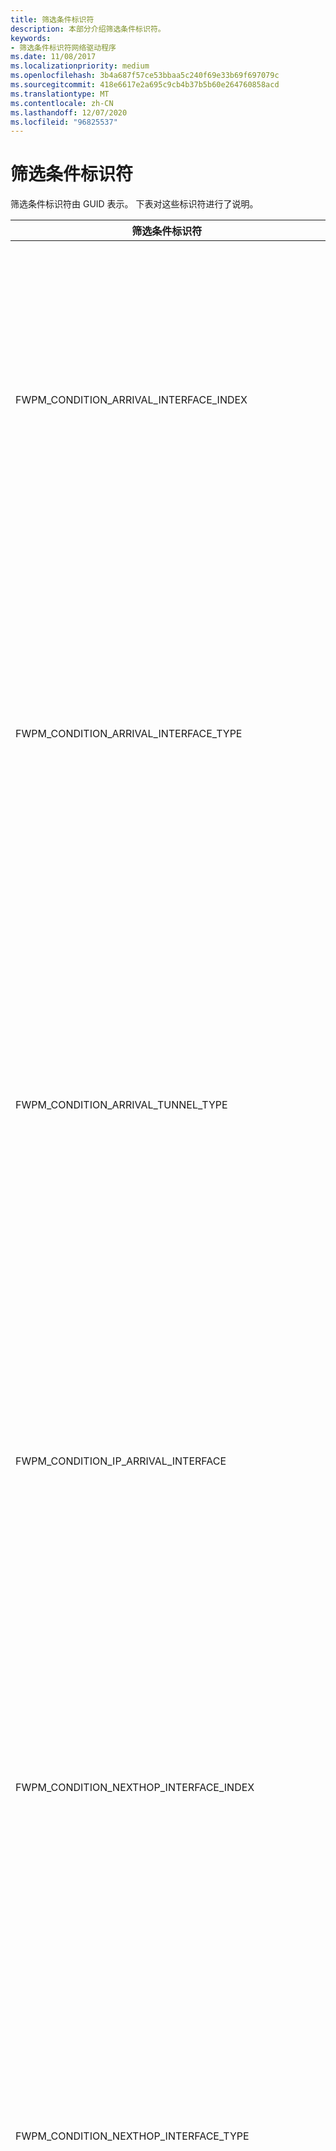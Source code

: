 ```yaml
---
title: 筛选条件标识符
description: 本部分介绍筛选条件标识符。
keywords:
- 筛选条件标识符网络驱动程序
ms.date: 11/08/2017
ms.localizationpriority: medium
ms.openlocfilehash: 3b4a687f57ce53bbaa5c240f69e33b69f697079c
ms.sourcegitcommit: 418e6617e2a695c9cb4b37b5b60e264760858acd
ms.translationtype: MT
ms.contentlocale: zh-CN
ms.lasthandoff: 12/07/2020
ms.locfileid: "96825537"
---
```

# <a name="filtering-condition-identifiers"></a>筛选条件标识符

筛选条件标识符由 GUID 表示。 下表对这些标识符进行了说明。

|筛选条件标识符|描述|
|----|----|
|FWPM_CONDITION_ARRIVAL_INTERFACE_INDEX|网络堆栈枚举的到达网络接口的索引。</br>WFP 使用到达接口来匹配此条件。 到达接口是在执行弱主机或转发之前，从网络进入 IP 堆栈入站之前，数据包看到的第一个接口。</br>出于重新授权目的，这种情况是不对称的，因为它本身就是入站条件。 这意味着，当延伸响应出站数据包上的入站连接时，WFP 将对此条件使用空值。</br>若要处理重新授权，必须使用第二个筛选器。 此第二个筛选器可以允许或阻止空值，也可以使用在这种情况下具有有效值的不同条件。 如果到达接口条件，接口条件的下一个跃点类将在出站数据包上具有有效接口。</br>请注意，此功能仅在 Windows Server 2008 R2、Windows 7 和更高版本的 Windows 中可用。|
|FWPM_CONDITION_ARRIVAL_INTERFACE_TYPE|由 Internet 分配的编号颁发机构 (IANA) 定义的到达网络接口的类型。 有关详细信息，请参阅 [IANAifType 定义](https://www.iana.org/assignments/ianaiftype-mib/ianaiftype-mib)。</br>WFP 使用到达接口来匹配此条件。 到达接口是在执行弱主机或转发之前，从网络进入 IP 堆栈入站之前，数据包看到的第一个接口。</br>出于重新授权目的，这种情况是不对称的，因为它本身就是入站条件。 这意味着，当延伸响应出站数据包上的入站连接时，WFP 将对此条件使用空值。</br>若要处理重新授权，必须使用第二个筛选器。 此第二个筛选器可以允许或阻止空值，也可以使用在这种情况下具有有效值的不同条件。 如果到达接口条件，接口条件的下一个跃点类将在出站数据包上具有有效接口。</br>请注意，这只在 Windows Server 2008 R2、Windows 7 和更高版本的 Windows 中 v。|
|FWPM_CONDITION_ARRIVAL_TUNNEL_TYPE|如果 IF_TYPE_TUNNEL [IP_ADAPTER_ADDRESSES](/windows/win32/api/iptypes/ns-iptypes-ip_adapter_addresses_lh) 结构的 IfType 成员，则为隧道使用的封装方法。 隧道类型由 IANA 定义。 有关详细信息，请参阅 [IANAifType 定义](https://www.iana.org/assignments/ianaiftype-mib/ianaiftype-mib) 和 Windows SDK [IP 帮助器](./ip-helper.md) 文档。</br>WFP 使用到达接口来匹配此条件。 到达接口是在执行弱主机或转发之前，从网络进入 IP 堆栈入站之前，数据包看到的第一个接口。</br>出于重新授权目的，这种情况是不对称的，因为它本身就是入站条件。 这意味着，当延伸响应出站数据包上的入站连接时，WFP 将对此条件使用空值。</br>若要处理重新授权，必须使用第二个筛选器。 此第二个筛选器可以允许或阻止空值，也可以使用在这种情况下具有有效值的不同条件。 如果到达接口条件，接口条件的下一个跃点类将在出站数据包上具有有效接口。</br>请注意，此功能仅在 Windows Server 2008 R2、Windows 7 和更高版本的 Windows 中可用。|
|FWPM_CONDITION_IP_ARRIVAL_INTERFACE|与到达 IP 地址关联的网络接口的 [LUID](/windows-hardware/drivers/ddi/igpupvdev/ns-igpupvdev-_luid) 。</br>WFP 使用到达接口来匹配此条件。 到达接口是在执行弱主机或转发之前，从网络进入 IP 堆栈入站之前，数据包看到的第一个接口。</br>出于重新授权目的，这种情况是不对称的，因为它本身就是入站条件。 这意味着，当延伸响应出站数据包上的入站连接时，WFP 将对此条件使用空值。</br>若要处理重新授权，必须使用第二个筛选器。 此第二个筛选器可以允许或阻止空值，也可以使用在这种情况下具有有效值的不同条件。 如果到达接口条件，接口条件的下一个跃点类将在出站数据包上具有有效接口。</br>请注意，此功能仅在 Windows Server 2008 R2、Windows 7 和更高版本的 Windows 中可用。|
|FWPM_CONDITION_NEXTHOP_INTERFACE_INDEX|网络堆栈枚举的到达网络接口的索引。</br>WFP 使用下一个跃点接口来匹配此条件。 下一个跃点接口是在执行弱主机或转发后，将 IP 堆栈向网络传出之前，数据包所看到的最后一个接口。</br>出于重新授权目的，这种情况是不对称的，因为它是固有的出站条件。 这意味着，当延伸响应入站数据包上的出站连接时，WFP 将对此条件使用空值。</br>若要处理重新授权，必须使用第二个筛选器。 此第二个筛选器可以允许或阻止空值，也可以使用在这种情况下具有有效值的不同条件。 对于下一个跃点接口条件，接口条件的到达类将在入站数据包上具有有效接口。</br>请注意，此功能仅在 Windows Server 2008 R2、Windows 7 和更高版本的 Windows 中可用。|
|FWPM_CONDITION_NEXTHOP_INTERFACE_TYPE|由 Internet 分配的编号颁发机构 (IANA) 定义的到达网络接口的类型。 有关详细信息，请参阅 [IANAifType 定义](https://www.iana.org/assignments/ianaiftype-mib/ianaiftype-mib)。</br>WFP 使用下一个跃点接口来匹配此条件。 下一个跃点接口是在执行弱主机或转发后，将 IP 堆栈向网络传出之前，数据包所看到的最后一个接口。</br>出于重新授权目的，这种情况是不对称的，因为它是固有的出站条件。 这意味着，当延伸响应入站数据包上的出站连接时，WFP 将对此条件使用空值。</br>若要处理重新授权，必须使用第二个筛选器。 此第二个筛选器可以允许或阻止空值，也可以使用在这种情况下具有有效值的不同条件。 对于下一个跃点接口条件，接口条件的到达类将在入站数据包上具有有效接口。</br>请注意，此功能仅在 Windows Server 2008 R2、Windows 7 和更高版本的 Windows 中可用。|
|FWPM_CONDITION_NEXTHOP_TUNNEL_TYPE|如果 IF_TYPE_TUNNEL [**IP_ADAPTER_ADDRESSES**](/windows/win32/api/iptypes/ns-iptypes-ip_adapter_addresses_lh)结构的 **IfType** 成员，则为隧道使用的封装方法。 隧道类型由 IANA 定义。 有关详细信息，请参阅 [IANAifType 定义](https://www.iana.org/assignments/ianaiftype-mib/ianaiftype-mib) 和 Windows SDK [IP 帮助器](./ip-helper.md) 文档。</br>WFP 使用下一个跃点接口来匹配此条件。 下一个跃点接口是在执行弱主机或转发后，将 IP 堆栈向网络传出之前，数据包所看到的最后一个接口。</br>出于重新授权目的，这种情况是不对称的，因为它是固有的出站条件。 这意味着，当延伸响应入站数据包上的出站连接时，WFP 将对此条件使用空值。</br>若要处理重新授权，必须使用第二个筛选器。 此第二个筛选器可以允许或阻止空值，也可以使用在这种情况下具有有效值的不同条件。 对于下一个跃点接口条件，接口条件的到达类将在入站数据包上具有有效接口。</br>请注意，此功能仅在 Windows Server 2008 R2、Windows 7 和更高版本的 Windows 中可用。|
|FWPM_CONDITION_IP_NEXTHOP_INTERFACE|与到达 IP 邮件关联的网络接口的[LUID](/windows-hardware/drivers/ddi/igpupvdev/ns-igpupvdev-_luid)</br>WFP 使用下一个跃点接口来匹配此条件。 下一个跃点接口是在执行弱主机或转发后，将 IP 堆栈向网络传出之前，数据包所看到的最后一个接口。</br>出于重新授权目的，这种情况是不对称的，因为它是固有的出站条件。 这意味着，当延伸响应入站数据包上的出站连接时，WFP 将对此条件使用空值。</br>若要处理重新授权，必须使用第二个筛选器。 此第二个筛选器可以允许或阻止空值，也可以使用在这种情况下具有有效值的不同条件。 对于下一个跃点接口条件，接口条件的到达类将在入站数据包上具有有效接口。</br>请注意，此功能仅在 Windows Server 2008 R2、Windows 7 和更高版本的 Windows 中可用。|
|FWPM_CONDITION_IP_LOCAL_ADDRESS|本地 IP 地址。|
|FWPM_CONDITION_IP_REMOTE_ADDRESS|远程 IP 地址。|
|FWPM_CONDITION_IP_SOURCE_ADDRESS|转发的数据包的源 IP 地址。|
|FWPM_CONDITION_IP_DESTINATION_ADDRESS|转发的数据包的目标 IP 地址。|
|FWPM_CONDITION_IP_LOCAL_ADDRESS_TYPE|本地 IP 地址类型。 可能的条件值为：</br>- NlatUnspecified</br>- NlatUnicast</br>- NlatAnycast</br>- NlatMulticast</br>- NlatBroadcast|
|FWPM_CONDITION_IP_DESTINATION_ADDRESS_TYPE|目标 IP 地址类型。 可能的条件值为：</br>- NlatUnspecified</br>- NlatUnicast</br>- NlatAnycast</br>- NlatMulticast</br>- NlatBroadcast|
|FWPM_CONDITION_IP_LOCAL_INTERFACE|与本地 IP 地址关联的网络接口的 LUID。|
|FWPM_CONDITION_IP_FORWARD_INTERFACE|要向其发送数据包的网络接口的 LUID。|
|FWPM_CONDITION_IP_PROTOCOL|[RFC 1700](https://tools.ietf.org/html/rfc1700)中指定的 IP 协议号。|
|FWPM_CONDITION_IP_LOCAL_PORT|本地传输协议端口号。|
|FWPM_CONDITION_IP_REMOTE_PORT|远程传输协议端口 |编号。|
|FWPM_CONDITION_ICMP_TYPE|在 [RFC 792](https://tools.ietf.org/html/rfc792)中指定的 "ICMP 类型" 字段。|
|FWPM_CONDITION_ICMP_CODE|在 [RFC 792](https://tools.ietf.org/html/rfc792)中指定的 "ICMP 代码" 字段。|
|FWPM_CONDITION_EMBEDDED_LOCAL_ADDRESS_TYPE|在 ICMP 数据包中嵌入的本地 IP 地址类型。 可能的条件值为：</br>- NlatUnspecified</br>- NlatUnicast</br>- NlatAnycast</br>- NlatMulticast</br>- NlatBroadcast|
|FWPM_CONDITION_EMBEDDED_REMOTE_ADDRESS|嵌入 ICMP 数据包的远程 IP 地址。|
|FWPM_CONDITION_EMBEDDED_PROTOCOL|在 ICMP 数据包中嵌入的 IP 协议号，如 [RFC 1700](https://tools.ietf.org/html/rfc1700)中所指定。|
|FWPM_CONDITION_EMBEDDED_LOCAL_PORT|在 ICMP 数据包中嵌入的本地传输协议端口号。|
|FWPM_CONDITION_EMBEDDED_REMOTE_PORT|在 ICMP 数据包中嵌入的远程传输协议端口号。|
|FWPM_CONDITION_FLAGS|筛选条件标志的组合的按位 "或"。 有关可能的标志的信息，请参阅 [筛选条件标志](filtering-condition-flags.md)。|
|FWPM_CONDITION_DIRECTION|数据报流量或数据流的方向。 可能的条件值为：</br>-FWP_DIRECTION_INBOUND</br>-FWP_DIRECTION_OUTBOUND</br></br>在数据报数据层和流数据包层中，此条件指定数据包的方向。</br>在流层和 ALE 流建立的层中，此条件指定连接的方向 (例如，本地应用程序启动连接时，入站数据包 FWPM_CONDITION_DIRECTION 设置为 FWP_DIRECTION_OUTBOUND) 。|
|FWPM_CONDITION_INTERFACE_INDEX|网络堆栈枚举的网络接口的索引。|
|FWPM_CONDITION_INTERFACE_TYPE|网络接口的总线类型。|
|FWPM_CONDITION_SUB_INTERFACE_INDEX|由网络堆栈枚举的逻辑网络接口的索引。|
|FWPM_CONDITION_SOURCE_INTERFACE_INDEX|网络堆栈枚举的转发数据包的源网络接口的索引。|
|FWPM_CONDITION_SOURCE_SUB_INTERFACE_INDEX|网络堆栈枚举的转发数据包的源逻辑网络接口的索引。|
|FWPM_CONDITION_DESTINATION_INTERFACE_INDEX|网络堆栈枚举的转发数据包的目标网络接口的索引。|
|FWPM_CONDITION_DESTINATION_SUB_INTERFACE_INDEX|网络堆栈枚举的转发数据包的目标逻辑网络接口的索引。|
|FWPM_CONDITION_ALE_APP_ID|应用程序的完整路径。|
|FWPM_CONDITION_ALE_USER_ID|本地用户的标识。|
|FWPM_CONDITION_ALE_REMOTE_USER_ID|远程用户的标识。|
|FWPM_CONDITION_ALE_REMOTE_MACHINE_ID|远程计算机的标识。|
|FWPM_CONDITION_ALE_PROMISCUOUS_MODE|允许或拒绝的原始套接字模式。 可能的条件值为：</br>-SIO_RCVALL</br>-SIO_RCVALL_IGMPMCAST</br>-SIO_RCVALL_MCAST</br>有关这些原始套接字模式的说明，请参阅 Microsoft Windows SDK 文档中的 [WSAIoctl](/windows/win32/api/winsock2/nf-winsock2-wsaioctl) 。|
|FWPM_CONDITION_ALE_SIO_FIREWALL_SYSTEM_PORT|保留以供内部使用。|
|FWPM_CONDITION_ALE_NAP_CONTEXT|保留以供内部使用。|
|FWPM_CONDITION_REMOTE_USER_TOKEN|远程用户的标识。|
|FWPM_CONDITION_RPC_IF_UUID|RPC 接口的 UUID。|
|FWPM_CONDITION_RPC_IF_VERSION|RPC 接口的版本。|
|FWPM_CONDITION_RCP_IF_FLAG|保留以供内部使用。|
|FWPM_CONDITION_DCOM_APP_ID|COM 应用程序的标识。|
|FWPM_CONDITION_IMAGE_NAME|应用程序的名称。|
|FWPM_CONDITION_RPC_PROTOCOL|RPC 协议。 可能的条件值为：</br>-RPC_PROTSEQ_TCP</br>-RPC_PROTSEQ_HTTP</br>-RPC_PROTSEQ_NMP|
|FWPM_CONDITION_RPC_AUTH_TYPE|身份验证服务类型。 有关身份验证服务类型的详细信息，请参阅 Windows SDK 文档的 RPC 部分中的 [身份验证-服务常量](/windows/desktop/Rpc/authentication-service-constants) 。|
|FWPM_CONDITION_RPC_AUTH_LEVEL|身份验证服务级别。 有关身份验证服务级别的详细信息，请参阅 Windows SDK 文档的 RPC 部分中的 [身份验证级别常量](/windows/desktop/Rpc/authentication-level-constants) 。|
|FWPM_CONDITION_SEC_ENCRYPT_ALGORITHM|基于证书的安全服务提供程序接口 (SSPI) 加密算法。|
|FWPM_CONDITION_SEC_KEY_SIZE|基于证书的安全服务提供程序接口 (SSPI) 加密密钥大小。|
|FWPM_CONDITION_IP_LOCAL_ADDRESS_V4|本地 IPv4 地址。|
|FWPM_CONDITION_IP_LOCAL_ADDRESS_V6|本地 IPv6 地址。|
|FWPM_CONDITION_PIPE|远程命名管道的名称。|
|FWPM_CONDITION_IP_REMOTE_ADDRESS_V4|远程 IPv4 地址。|
|FWPM_CONDITION_IP_REMOTE_ADDRESS_V6|远程 IPv6 地址。|
|FWPM_CONDITION_PROCESS_WITH_RPC_IF_UUID|具有 RPC 接口的进程的 UUID。|
|FWPM_CONDITION_RPC_EP_VALUE|保留以供内部使用。|
|FWPM_CONDITION_RPC_EP_FLAGS|保留以供内部使用。|
|FWPM_CONDITION_CLIENT_TOKEN|使用 RpcProxy 时客户端的标识。|
|FWPM_CONDITION_RPC_SERVER_NAME|RPC 服务器的名称（使用 RpcProxy 时）。|
|FWPM_CONDITION_RPC_SERVER_PORT|使用 RpcProxy 时 RPC 服务器上的端口。|
|FWPM_CONDITION_RPC_PROXY_AUTH_TYPE|RPC 代理身份验证服务类型。 有关身份验证服务类型的详细信息，请参阅 Windows SDK 文档的 RPC 部分中的 [身份验证-服务常量](/windows/desktop/Rpc/authentication-service-constants) 。|
|FWPM_CONDITION_TUNNEL_TYPE|隧道使用的封装方法。|
|FWPM_CONDITION_CLIENT_CERT_KEY_LENGTH|安全套接字层 (SSL) 客户端证书中的密钥长度。|
|FWPM_CONDITION_CLIENT_CERT_OID| (OID) 客户端证书中的对象标识符。|
|FWPM_CONDITION_INTERFACE_MAC_ADDRESS|发送或接收网络接口的物理地址。</br>**注意** 在 windows 8、Windows Server 2012 和更高版本的 Windows 中受支持。|
|FWPM_CONDITION_MAC_LOCAL_ADDRESS|本地网络接口的物理地址。 对于入站流量，这是帧中的目标 MAC 地址。 对于出站流量，这是帧的源 MAC 地址。</br>**注意**  在 windows 8、Windows Server 2012 和更高版本的 Windows 中受支持。|
|FWPM_CONDITION_MAC_REMOTE_ADDRESS|远程网络接口的物理地址。 对于入站流量，这是帧中的源 MAC 地址。 对于出站流量，这是帧的目标 MAC 地址。</br>**注意**  在 windows 8、Windows Server 2012 和更高版本的 Windows 中受支持。|
|FWPM_CONDITION_ETHER_TYPE|MAC 帧中指示的类型。 对于 IPv4 流量，此值为0x800，对于 IPv6 流量为0x86DD，对于 ARP 流量为0x806。  所有可能的值在 ntddndis 中定义为 NDIS_ETH_TYPE_Xxx。|
|FWPM_CONDITION_VLAN_ID|以太网 SNAP 标头中 VLAN 的标识符。</br>**注意**  在 windows 8、Windows Server 2012 和更高版本的 Windows 中受支持。|
|FWPM_CONDITION_NDIS_PORT|标识微型端口适配器端口的端口号。</br>**注意**  在 windows 8、Windows Server 2012 和更高版本的 Windows 中受支持。|
|FWPM_CONDITION_NDIS_MEDIA_TYPE|指定为 [NDIS_MEDIUM](/windows-hardware/drivers/ddi/ntddndis/ne-ntddndis-_ndis_medium) 枚举值之一的 NDIS 介质的类型。</br>**注意**  在 windows 8、Windows Server 2012 和更高版本的 Windows 中受支持。|
|FWPM_CONDITION_NDIS_PHYSICAL_MEDIA_TYPE|指定为 NDIS_PHYSICAL_MEDIUM 枚举值之一的通信接口的物理介质的类型。</br>**注意**  在 windows 8、Windows Server 2012 和更高版本的 Windows 中受支持。|
|FWPM_CONDITION_L2_FLAGS|用于 MAC 层的筛选条件标志组合的按位 "或"。 有关可能的标志的信息，请参阅 [筛选条件 L2 标志](filtering-condition-l2-flags.md)。</br>**注意**  在 windows 8、Windows Server 2012 和更高版本的 Windows 中受支持。|
|FWPM_CONDITION_MAC_LOCAL_ADDRESS_TYPE|本地 MAC 地址的链接类型。 这是在 FwpmTypes 中的 [DL_ADDRESS_TYPE](/windows/win32/api/fwpmtypes/ne-fwpmtypes-dl_address_type) 枚举中定义的值之一。</br>**注意**  在 windows 8、Windows Server 2012 和更高版本的 Windows 中受支持。|
|FWPM_CONDITION_MAC_REMOTE_ADDRESS_TYPE|远程 MAC 地址的链接类型。 这是在 FwpmTypes 中的 [DL_ADDRESS_TYPE](/windows/win32/api/fwpmtypes/ne-fwpmtypes-dl_address_type) 枚举中定义的值之一。</br>**注意**  在 windows 8、Windows Server 2012 和更高版本的 Windows 中受支持。|
|FWPM_CONDITION_INTERFACE|与本地 MAC 地址关联的网络接口的 LUID。</br>**注意**  在 windows 8、Windows Server 2012 和更高版本的 Windows 中受支持。|
|FWPM_CONDITION_ALE_PACKAGE_ID|AppContainer 受限包的安全标识符 (SID) 。</br>**注意**  在 windows 8、Windows Server 2012 和更高版本的 Windows 中受支持。|
|FWPM_CONDITION_MAC_SOURCE_ADDRESS|创建 MAC 帧的网络接口的物理地址。</br>**注意**  在 windows 8、Windows Server 2012 和更高版本的 Windows 中受支持。|
|FWPM_CONDITION_MAC_DESTINATION_ADDRESS|帧的目标网络接口的物理地址。</br>**注意**  在 windows 8、Windows Server 2012 和更高版本的 Windows 中受支持。|
|FWPM_CONDITION_MAC_SOURCE_ADDRESS_TYPE|创建该帧的接口的 MAC 地址的链接类型。 这是在 FwpmTypes 中的 [DL_ADDRESS_TYPE](/windows/win32/api/fwpmtypes/ne-fwpmtypes-dl_address_type) 枚举中定义的值之一。</br>**注意**  在 windows 8、Windows Server 2012 和更高版本的 Windows 中受支持。|
|FWPM_CONDITION_MAC_DESTINATION_ADDRESS_TYPE|帧的目标接口的 MAC 地址的链接类型。 这是在 FwpmTypes 中的 [DL_ADDRESS_TYPE](/windows/win32/api/fwpmtypes/ne-fwpmtypes-dl_address_type) 枚举中定义的值之一。</br>**注意**  在 windows 8、Windows Server 2012 和更高版本的 Windows 中受支持。|
|FWPM_CONDITION_IP_SOURCE_PORT|传输协议源端口号。</br>**注意**  在 windows 8、Windows Server 2012 和更高版本的 Windows 中受支持。|
|FWPM_CONDITION_IP_DESTINATION_PORT|传输协议目标端口号。</br>**注意**  在 windows 8、Windows Server 2012 和更高版本的 Windows 中受支持。|
|FWPM_CONDITION_VSWITCH_ID|虚拟交换机的 GUID。</br>**注意**  在 windows 8、Windows Server 2012 和更高版本的 Windows 中受支持。|
|FWPM_CONDITION_VSWITCH_NETWORK_TYPE|与虚拟交换机关联的网络的类型。 这是在 FwpTypes 中的 [FWP_VSWITCH_NETWORK_TYPE](/windows/win32/api/fwptypes/ne-fwptypes-fwp_vswitch_network_type) 枚举中定义的值之一。</br>**注意**  在 windows 8 和更高版本的 Windows 中受支持。|
|FWPM_CONDITION_VSWITCH_SOURCE_INTERFACE_ID|创建该帧的虚拟交换机的接口的 GUID。</br>**注意**  在 windows 8、Windows Server 2012 和更高版本的 Windows 中受支持。|
|FWPM_CONDITION_VSWITCH_DESTINATION_INTERFACE_ID|帧所指向的虚拟交换机的接口的 GUID。</br>**注意**  在 windows 8 和更高版本的 Windows 中受支持。|
|FWPM_CONDITION_VSWITCH_SOURCE_INTERFACE_TYPE|创建该帧的虚拟交换机接口的类型。 这是在 Ntddndis 中的 [NDIS_NIC_SWITCH_TYPE](/windows-hardware/drivers/ddi/ntddndis/ne-ntddndis-_ndis_nic_switch_type) 枚举中定义的值之一。</br>**注意**  在 windows 8、Windows Server 2012 和更高版本的 Windows 中受支持。|
|FWPM_CONDITION_VSWITCH_DESTINATION_INTERFACE_TYPE|帧的目标虚拟交换机接口的类型。 这是在 Ntddndis 中的 [NDIS_NIC_SWITCH_TYPE](/windows-hardware/drivers/ddi/ntddndis/ne-ntddndis-_ndis_nic_switch_type) 枚举中定义的值之一。</br>**注意**  在 windows 8、Windows Server 2012 和更高版本的 Windows 中受支持。|
|FWPM_CONDITION_VSWITCH_SOURCE_VM_ID|VSwitch 源虚拟机的唯一标识符。</br>**注意**  在 windows 8、Windows Server 2012 和更高版本的 Windows 中受支持。|
|FWPM_CONDITION_VSWITCH_DESTINATION_VM_ID|VSwitch 目标虚拟机的唯一标识符。</br>**注意**  在 windows 8、Windows Server 2012 和更高版本的 Windows 中受支持。|
|FWPM_CONDITION_VSWITCH_TENANT_NETWORK_ID|VSwitch 网络的唯一标识符。 不能与 VLAN_IDs 结合使用。</br>**注意**  在 windows 8、Windows Server 2012 和更高版本的 Windows 中受支持。|
|FWPM_CONDITION_ALE_PACKAGE_ID|应用容器 (SID) 的安全标识符。</br>**注意**  在 windows 8、Windows Server 2012 和更高版本的 Windows 中受支持。|
|FWPM_CONDITION_ALE_ORIGINAL_APP_ID|在从代理更改之前，应用程序的原始完整路径。  请注意，如果不涉及代理，则该代理将与 FWPM_CONDITION_ALE_APP_ID 相同。</br>**注意**  在 windows 8、Windows Server 2012 和更高版本的 Windows 中受支持。|
|FWPM_CONDITION_QM_MODE|快速模式 (QM) 模式。</br>**注意**  在 windows 8、Windows Server 2012 和更高版本的 Windows 中受支持。|
